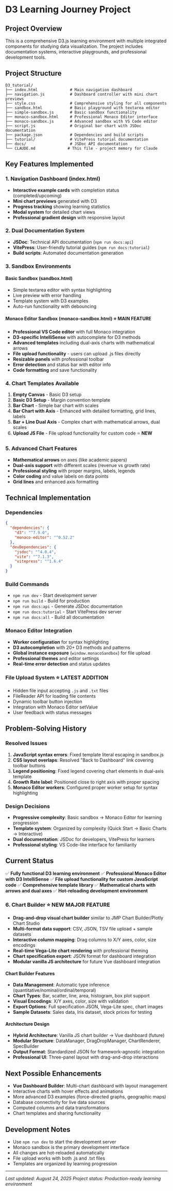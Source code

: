# D3 Learning Journey Project

## Project Overview
This is a comprehensive D3.js learning environment with multiple integrated components for studying data visualization. The project includes documentation systems, interactive playgrounds, and professional development tools.

## Project Structure
```
D3_tutorial/
├── index.html              # Main navigation dashboard
├── navigation.js           # Dashboard controller with mini chart previews
├── style.css               # Comprehensive styling for all components
├── sandbox.html            # Basic playground with textarea editor
├── simple-sandbox.js       # Basic sandbox functionality
├── monaco-sandbox.html     # Professional Monaco Editor interface
├── monaco-sandbox.js       # Advanced sandbox with VS Code editor
├── script.js               # Original bar chart with JSDoc documentation
├── package.json            # Dependencies and build scripts
├── tutorial/               # VitePress tutorial documentation
├── docs/                   # JSDoc API documentation
└── CLAUDE.md              # This file - project memory for Claude
```

## Key Features Implemented

### 1. Navigation Dashboard (index.html)
- **Interactive example cards** with completion status (completed/upcoming)
- **Mini chart previews** generated with D3
- **Progress tracking** showing learning statistics
- **Modal system** for detailed chart views
- **Professional gradient design** with responsive layout

### 2. Dual Documentation System
- **JSDoc**: Technical API documentation (`npm run docs:api`)
- **VitePress**: User-friendly tutorial guides (`npm run docs:tutorial`)
- **Build scripts**: Automated documentation generation

### 3. Sandbox Environments
#### Basic Sandbox (sandbox.html)
- Simple textarea editor with syntax highlighting
- Live preview with error handling
- Template system with D3 examples
- Auto-run functionality with debouncing

#### Monaco Editor Sandbox (monaco-sandbox.html) ⭐ **MAIN FEATURE**
- **Professional VS Code editor** with full Monaco integration
- **D3-specific IntelliSense** with autocomplete for D3 methods
- **Advanced templates** including dual-axis charts with mathematical arrows
- **File upload functionality** - users can upload .js files directly
- **Resizable panels** with professional toolbar
- **Error detection** and status bar with editor info
- **Code formatting** and save functionality

### 4. Chart Templates Available
1. **Empty Canvas** - Basic D3 setup
2. **Basic D3 Setup** - Margin convention template
3. **Bar Chart** - Simple bar chart with scales
4. **Bar Chart with Axis** - Enhanced with detailed formatting, grid lines, labels
5. **Bar + Line Dual Axis** - Complex chart with mathematical arrows, dual scales
6. **Upload JS File** - File upload functionality for custom code ⭐ **NEW**

### 5. Advanced Chart Features
- **Mathematical arrows** on axes (like academic papers)
- **Dual-axis support** with different scales (revenue vs growth rate)
- **Professional styling** with proper margins, labels, legends
- **Color coding** and value labels on data points
- **Grid lines** and enhanced axis formatting

## Technical Implementation

### Dependencies
```json
{
  "dependencies": {
    "d3": "^7.9.0",
    "monaco-editor": "^0.52.2"
  },
  "devDependencies": {
    "jsdoc": "^4.0.4",
    "vite": "^7.1.3",
    "vitepress": "^1.6.4"
  }
}
```

### Build Commands
- `npm run dev` - Start development server
- `npm run build` - Build for production  
- `npm run docs:api` - Generate JSDoc documentation
- `npm run docs:tutorial` - Start VitePress dev server
- `npm run docs:all` - Build all documentation

### Monaco Editor Integration
- **Worker configuration** for syntax highlighting
- **D3 autocompletion** with 20+ D3 methods and patterns
- **Global instance exposure** (`window.monacoSandbox`) for file upload
- **Professional themes** and editor settings
- **Real-time error detection** and status updates

### File Upload System ⭐ **LATEST ADDITION**
- Hidden file input accepting `.js` and `.txt` files
- FileReader API for loading file contents
- Dynamic toolbar button injection
- Integration with Monaco Editor setValue
- User feedback with status messages

## Problem-Solving History

### Resolved Issues
1. **JavaScript syntax errors**: Fixed template literal escaping in sandbox.js
2. **CSS layout overlaps**: Resolved "Back to Dashboard" link covering toolbar buttons
3. **Legend positioning**: Fixed legend covering chart elements in dual-axis template
4. **Growth Rate label**: Positioned close to right axis with proper spacing
5. **Monaco Editor workers**: Configured proper worker setup for syntax highlighting

### Design Decisions
- **Progressive complexity**: Basic sandbox → Monaco Editor for learning progression
- **Template system**: Organized by complexity (Quick Start → Basic Charts → Interactive)
- **Dual documentation**: JSDoc for developers, VitePress for learners
- **Professional styling**: VS Code-like interface for familiarity

## Current Status
✅ **Fully functional D3 learning environment**
✅ **Professional Monaco Editor with D3 IntelliSense** 
✅ **File upload functionality for custom JavaScript code**
✅ **Comprehensive template library**
✅ **Mathematical charts with arrows and dual axes**
✅ **Hot-reloading development environment**

### 6. Chart Builder ⭐ **NEW MAJOR FEATURE**
- **Drag-and-drop visual chart builder** similar to JMP Chart Builder/Plotly Chart Studio
- **Multi-format data support**: CSV, JSON, TSV file upload + sample datasets
- **Interactive column mapping**: Drag columns to X/Y axes, color, size encodings
- **Real-time Vega-Lite chart rendering** with professional theming
- **Chart specification export**: JSON format for dashboard integration
- **Modular vanilla JS architecture** for future Vue dashboard integration

#### Chart Builder Features
- **Data Management**: Automatic type inference (quantitative/nominal/ordinal/temporal)
- **Chart Types**: Bar, scatter, line, area, histogram, box plot support
- **Visual Encodings**: X/Y axes, color, size with validation
- **Export Options**: Full specification JSON, Vega-Lite spec, chart images
- **Sample Datasets**: Sales data, Iris dataset, stock prices for testing

#### Architecture Design
- **Hybrid Architecture**: Vanilla JS chart builder → Vue dashboard (future)
- **Modular Structure**: DataManager, DragDropManager, ChartRenderer, SpecBuilder
- **Output Format**: Standardized JSON for framework-agnostic integration
- **Professional UI**: Three-panel layout with drag-and-drop interactions

## Next Possible Enhancements
- **Vue Dashboard Builder**: Multi-chart dashboard with layout management
- Interactive charts with hover effects and animations
- More advanced D3 examples (force-directed graphs, geographic maps)  
- Database connectivity for live data sources
- Computed columns and data transformations
- Chart templates and sharing functionality

## Development Notes
- Use `npm run dev` to start the development server
- Monaco sandbox is the primary development interface
- All changes are hot-reloaded automatically
- File upload works with both .js and .txt files
- Templates are organized by learning progression

---
*Last updated: August 24, 2025*
*Project status: Production-ready learning environment*